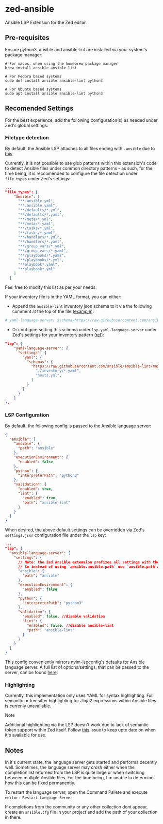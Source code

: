 # zed-ansible

Ansible LSP Extension for the Zed editor.

## Pre-requisites

Ensure python3, ansible and ansible-lint are installed via your system's package manager:

```shell
# For macos, when using the homebrew package manager
brew install ansible ansible-lint

# For Fedora based systems
sudo dnf install ansible ansible-lint python3

# For Ubuntu based systems
sudo apt install ansible ansible-lint python3
```

## Recomended Settings

For the best experience, add the following configuration(s) as needed under Zed's global settings:

### Filetype detection

By default, the Ansible LSP attaches to all files ending with `.ansible` due to [this](https://github.com/zed-industries/zed/issues/10997).

Currently, it is not possible to use glob patterns within this extension's code to detect Ansible files under common directory patterns - as such, for the time being, it is reccomended to configure the file detection under `file_types` under Zed's settings:

```json
...
"file_types": {
    "Ansible": [
      "**.ansible.yml",
      "**.ansible.yaml",
      "**/defaults/*.yml",
      "**/defaults/*.yaml",
      "**/meta/*.yml",
      "**/meta/*.yaml",
      "**/tasks/*.yml",
      "**/tasks/*.yaml",
      "**/handlers/*.yml",
      "**/handlers/*.yaml",
      "**/group_vars/*.yml",
      "**/group_vars/*.yaml",
      "**/playbooks/*.yaml",
      "**/playbooks/*.yml",
      "**playbook*.yaml",
      "**playbook*.yml"
    ]
  }
```

Feel free to modify this list as per your needs.

If your inventory file is in the YAML format, you can either:

- Append the `ansible-lint` inventory json schema to it via the following comment at the top of the file ([example](example/hosts.yml)):

```yml
# yaml-language-server: $schema=https://raw.githubusercontent.com/ansible/ansible-lint/main/src/ansiblelint/schemas/inventory.json
```

- Or configure setting this schema under `lsp.yaml-language-server` under Zed's settings for your inventory pattern ([ref](https://zed.dev/docs/languages/yaml)):

```json
"lsp": {
    "yaml-language-server": {
      "settings": {
        "yaml": {
          "schemas": {
            "https://raw.githubusercontent.com/ansible/ansible-lint/main/src/ansiblelint/schemas/inventory.json": [
              "./inventory/*.yaml",
              "hosts.yml",
            ]
          }
        }
      }
    }
},
```

### LSP Configuration

By default, the following config is passed to the Ansible language server:

```json
{
  "ansible": {
    "ansible": {
      "path": "ansible"
    },
    "executionEnvironment": {
      "enabled": false
    },
    "python": {
      "interpreterPath": "python3"
    },
    "validation": {
      "enabled": true,
      "lint": {
        "enabled": true,
        "path": "ansible-lint"
      }
    }
  }
}
```

When desired, the above default settings can be overridden via Zed's `settings.json` configuration file under the `lsp` key:

```json
...
"lsp": {
  "ansible-language-server": {
    "settings": {
      // Note: the Zed Ansible extension prefixes all settings with the `ansible` key to provide for a cleaner config under here.
      // So instead of using `ansible.ansible.path` use `ansible.path`and so on.
      "ansible": {
        "path": "ansible"
      },
      "executionEnvironment": {
        "enabled": false
      },
      "python": {
        "interpreterPath": "python3"
      },
      "validation": {
        "enabled": false, //disable validation
        "lint": {
          "enabled": false, //disable ansible-lint
          "path": "ansible-lint"
        }
      }
    }
  }
}
```

This config conveniently mirrors [nvim-lspconfig](https://github.com/neovim/nvim-lspconfig/blob/ad32182cc4a03c8826a64e9ced68046c575fdb7d/lua/lspconfig/server_configurations/ansiblels.lua#L6-L23)'s defaults for Ansible language server.
A full list of options/settings, that can be passed to the server, can be found [here](https://github.com/ansible/vscode-ansible/blob/5a89836d66d470fb9d20e7ea8aa2af96f12f61fb/docs/als/settings.md).

### Highlighting

Currently, this implementation only uses YAML for syntax highlighting. Full semantic or treesitter highlighting for Jinja2 expressions within Ansible files is currenly unavailable.

> [!NOTE]
> Additional highlighting via the LSP doesn't work due to lack of semantic token support within Zed itself. Follow [this](https://github.com/zed-industries/zed/issues/7450) issue to keep upto date on when it's available for use.

## Notes

In it's current state, the language server gets started and performs decently well.
Sometimes, the language server may _crash_ either when the completion list returned from the LSP is quite large or when switching between multiple Ansible files. For the time being, I'm unable to determine how this can be fixed permanently.

To restart the language server, open the Command Pallete and execute `editor: Restart Language Server`.

If completions from the community or any other collection dont appear, create an `ansible.cfg` file in your project and add the path of your collection in there.

